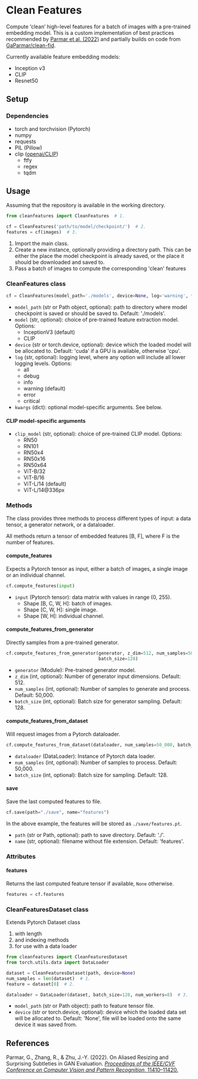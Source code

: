 # Clean Features

Compute ‘clean’ high-level features for a batch of images with a pre-trained embedding model.
This is a custom implementation of best practices recommended by [Parmar et al. (2022)](https://openaccess.thecvf.com/content/CVPR2022/html/Parmar_On_Aliased_Resizing_and_Surprising_Subtleties_in_GAN_Evaluation_CVPR_2022_paper.html) and partially builds on code from [GaParmar/clean-fid](https://github.com/GaParmar/clean-fid).

Currently available feature embedding models:

- Inception v3
- CLIP
- Resnet50

## Setup

### Dependencies

- torch and torchvision (Pytorch)
- numpy
- requests
- PIL (Pillow)
- clip ([openai/CLIP](https://github.com/openai/CLIP))
  - ftfy
  - regex
  - tqdm

## Usage

Assuming that the repository is available in the working directory.

```python
from cleanfeatures import CleanFeatures  # 1.

cf = CleanFeatures('path/to/model/checkpoint/')  # 2.
features = cf(images)  # 3.
```

1. Import the main class.
2. Create a new instance, optionally providing a directory path. This can be either the place the model checkpoint is already saved, or the place it should be downloaded and saved to.
3. Pass a batch of images to compute the corresponding 'clean' features

### CleanFeatures class

```python
cf = CleanFeatures(model_path='./models', device=None, log='warning', **kwargs)
```

- `model_path` (str or Path object, optional): path to directory where model checkpoint is saved or should be saved to. Default: './models'.
- `model` (str, optional): choice of pre-trained feature extraction model. Options:
  - InceptionV3 (default)
  - CLIP
- `device` (str or torch.device, optional): device which the loaded model will be allocated to. Default: 'cuda' if a GPU is available, otherwise 'cpu'.
- `log` (str, optional): logging level, where any option will include all lower logging levels. Options:
  - all
  - debug
  - info
  - warning (default)
  - error
  - critical
- `kwargs` (dict): optional model-specific arguments. See below.

#### CLIP model-specific arguments

- `clip_model` (str, optional): choice of pre-trained CLIP model. Options:
  - RN50
  - RN101
  - RN50x4
  - RN50x16
  - RN50x64
  - ViT-B/32
  - ViT-B/16
  - ViT-L/14 (default)
  - ViT-L/14@336px

### Methods

The class provides three methods to process different types of input: a data tensor, a generator network, or a dataloader.

All methods return a tensor of embedded features [B, F], where F is the number of features.

#### compute_features

Expects a Pytorch tensor as input, either a batch of images, a single image or an individual channel.

```python
cf.compute_features(input)
```

- `input` (Pytorch tensor): data matrix with values in range (0, 255).
  - Shape [B, C, W, H]: batch of images.
  - Shape [C, W, H]: single image.
  - Shape [W, H]: individual channel.

#### compute_features_from_generator

Directly samples from a pre-trained generator.

```python
cf.compute_features_from_generator(generator, z_dim=512, num_samples=50_000,
                                   batch_size=128)
```

- `generator` (Module): Pre-trained generator model.
- `z_dim` (int, optional): Number of generator input dimensions. Default: 512.
- `num_samples` (int, optional): Number of samples to generate and process. Default: 50,000.
- `batch_size` (int, optional): Batch size for generator sampling. Default: 128.

#### compute_features_from_dataset

Will request images from a Pytorch dataloader.

```python
cf.compute_features_from_dataset(dataloader, num_samples=50_000, batch_size=128)
```

- `dataloader` (DataLoader): Instance of Pytorch data loader.
- `num_samples` (int, optional): Number of samples to process. Default: 50,000.
- `batch_size` (int, optional): Batch size for sampling. Default: 128.

#### save

Save the last computed features to file.

```python
cf.save(path="./save", name="features")
```
In the above example, the features will be stored as `./save/features.pt`.

- `path` (str or Path, optional): path to save directory. Default: './'.
- `name` (str, optional): filename without file extension. Default: 'features'.

### Attributes

#### features

Returns the last computed feature tensor if available, `None` otherwise.

```python
features = cf.features
```

### CleanFeaturesDataset class

Extends Pytorch Dataset class

1. with length
2. and indexing methods
3. for use with a data loader

```python
from cleanfeatures import CleanFeaturesDataset
from torch.utils.data import DataLoader

dataset = CleanFeaturesDataset(path, device=None)
num_samples = len(dataset)  # 1.
feature = dataset[0]  # 2.

dataloader = DataLoader(dataset, batch_size=128, num_workers=8)  # 3.
```

- `model_path` (str or Path object): path to feature tensor file.
- `device` (str or torch.device, optional): device which the loaded data set will be allocated to. Default: 'None', file will be loaded onto the same device it was saved from.

## References

Parmar, G., Zhang, R., & Zhu, J.-Y. (2022). On Aliased Resizing and Surprising Subtleties in GAN Evaluation. [*Proceedings of the IEEE/CVF Conference on Computer Vision and Pattern Recognition*, 11410–11420.]( https://openaccess.thecvf.com/content/CVPR2022/html/Parmar_On_Aliased_Resizing_and_Surprising_Subtleties_in_GAN_Evaluation_CVPR_2022_paper.html)
